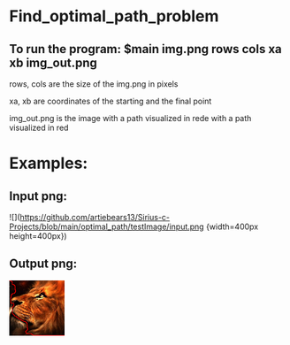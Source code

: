 # Find_optimal_path_problem
## To run the program: $main img.png rows cols xa xb img_out.png

rows, cols are the size of the img.png in pixels

xa, xb are coordinates of the starting and the final point

img_out.png is the image with a path visualized in rede with a path visualized in red


# Examples:
## Input png:
![](https://github.com/artiebears13/Sirius-c-Projects/blob/main/optimal_path/testImage/input.png {width=400px height=400px})


## Output png:
![](https://github.com/artiebears13/Sirius-c-Projects/blob/main/optimal_path/testImage/img_out.png?raw=true)